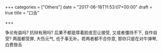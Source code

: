 +++
categories = ["Others"]
date = "2017-06-18T11:53:07+00:00"
draft = true
title = "口舌"

+++


争论有益吗? 抗辩有用吗? 后果不都是厚着脸皮忍让接受, 又或者僵持不下, 自作自受? 两面都受罪, 大伤元气, 也于事无补。若两者都不合你意, 那你只是在对牛弹琴, 白费唇舌